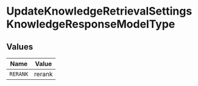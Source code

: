 # UpdateKnowledgeRetrievalSettingsKnowledgeResponseModelType


## Values

| Name     | Value    |
| -------- | -------- |
| `RERANK` | rerank   |